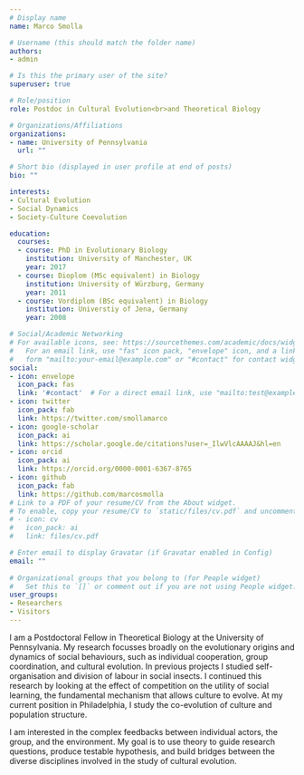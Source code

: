 ```yaml
---
# Display name
name: Marco Smolla

# Username (this should match the folder name)
authors:
- admin

# Is this the primary user of the site?
superuser: true

# Role/position
role: Postdoc in Cultural Evolution<br>and Theoretical Biology

# Organizations/Affiliations
organizations:
- name: University of Pennsylvania
  url: ""

# Short bio (displayed in user profile at end of posts)
bio: ""

interests:
- Cultural Evolution
- Social Dynamics
- Society-Culture Coevolution

education:
  courses:
  - course: PhD in Evolutionary Biology
    institution: University of Manchester, UK
    year: 2017
  - course: Dioplom (MSc equivalent) in Biology
    institution: University of Würzburg, Germany
    year: 2011
  - course: Vordiplom (BSc equivalent) in Biology
    institution: Universtiy of Jena, Germany
    year: 2008

# Social/Academic Networking
# For available icons, see: https://sourcethemes.com/academic/docs/widgets/#icons
#   For an email link, use "fas" icon pack, "envelope" icon, and a link in the
#   form "mailto:your-email@example.com" or "#contact" for contact widget.
social:
- icon: envelope
  icon_pack: fas
  link: '#contact'  # For a direct email link, use "mailto:test@example.org".
- icon: twitter
  icon_pack: fab
  link: https://twitter.com/smollamarco
- icon: google-scholar
  icon_pack: ai
  link: https://scholar.google.de/citations?user=_IlwVlcAAAAJ&hl=en
- icon: orcid
  icon_pack: ai
  link: https://orcid.org/0000-0001-6367-8765
- icon: github
  icon_pack: fab
  link: https://github.com/marcosmolla
# Link to a PDF of your resume/CV from the About widget.
# To enable, copy your resume/CV to `static/files/cv.pdf` and uncomment the lines below.  
# - icon: cv
#   icon_pack: ai
#   link: files/cv.pdf

# Enter email to display Gravatar (if Gravatar enabled in Config)
email: ""
  
# Organizational groups that you belong to (for People widget)
#   Set this to `[]` or comment out if you are not using People widget.  
user_groups:
- Researchers
- Visitors
---
```


I am a Postdoctoral Fellow in Theoretical Biology at the University of Pennsylvania. My research focusses broadly on the evolutionary origins and dynamics of social behaviours, such as individual cooperation, group coordination, and cultural evolution. In previous projects I studied self-organisation and division of labour in social insects. I continued this research by looking at the effect of competition on the utility of social learning, the fundamental mechanism that allows culture to evolve. At my current position in Philadelphia, I study the co-evolution of culture and population structure. 

I am interested in the complex feedbacks between individual actors, the group, and the environment. My goal is to use theory to guide research questions, produce testable hypothesis, and build bridges between the diverse disciplines involved in the study of cultural evolution.
